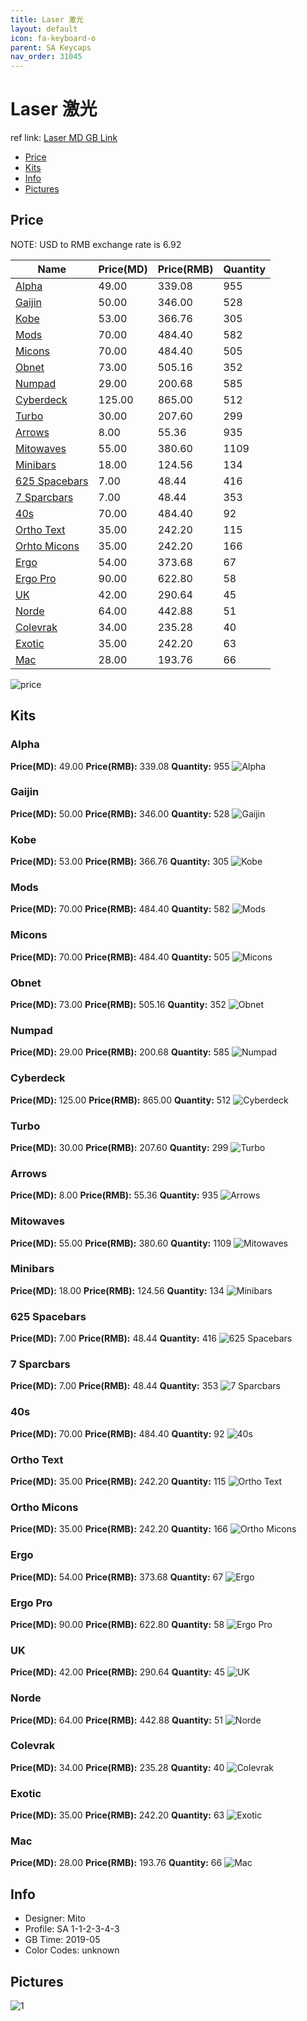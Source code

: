 ```yaml
---
title: Laser 激光
layout: default
icon: fa-keyboard-o
parent: SA Keycaps
nav_order: 31045
---
```


# Laser 激光

ref link: [Laser MD GB Link](https://drop.com/buy/drop-mito-sa-laser-custom-keycap-set)

* [Price](#price)
* [Kits](#kits)
* [Info](#info)
* [Pictures](#pictures)


## Price  
NOTE: USD to RMB exchange rate is 6.92

| Name          | Price(MD)    |  Price(RMB) | Quantity |
| ------------- | ------------ |  ---------- | -------- |
|[Alpha](#alpha)|49.00|339.08|955|
|[Gaijin](#gaijin)|50.00|346.00|528|
|[Kobe](#kobe)|53.00|366.76|305|
|[Mods](#mods)|70.00|484.40|582|
|[Micons](#micons)|70.00|484.40|505|
|[Obnet](#obnet)|73.00|505.16|352|
|[Numpad](#numpad)|29.00|200.68|585|
|[Cyberdeck](#cyberdeck)|125.00|865.00|512|
|[Turbo](#turbo)|30.00|207.60|299|
|[Arrows](#arrows)|8.00|55.36|935|
|[Mitowaves](#mitowaves)|55.00|380.60|1109|
|[Minibars](#minibars)|18.00|124.56|134|
|[625 Spacebars](#625-spacebars)|7.00|48.44|416|
|[7 Sparcbars](#7-sparcbars)|7.00|48.44|353|
|[40s](#40s)|70.00|484.40|92|
|[Ortho Text](#ortho-text)|35.00|242.20|115|
|[Orhto Micons](#orhto-micons)|35.00|242.20|166|
|[Ergo](#ergo)|54.00|373.68|67|
|[Ergo Pro](#ergo-pro)|90.00|622.80|58|
|[UK](#uk)|42.00|290.64|45|
|[Norde](#norde)|64.00|442.88|51|
|[Colevrak](#colevrak)|34.00|235.28|40|
|[Exotic](#exotic)|35.00|242.20|63|
|[Mac](#mac)|28.00|193.76|66|

<img src="{{ 'assets/images/sa-keycaps/laser/price.jpg' | relative_url }}" alt="price" class="image featured">


## Kits
### Alpha
**Price(MD):** 49.00    **Price(RMB):** 339.08    **Quantity:** 955
<img src="{{ 'assets/images/sa-keycaps/laser/kits_pics/alphas.jpg' | relative_url }}" alt="Alpha" class="image featured">

### Gaijin
**Price(MD):** 50.00    **Price(RMB):** 346.00    **Quantity:** 528
<img src="{{ 'assets/images/sa-keycaps/laser/kits_pics/gaijin.jpg' | relative_url }}" alt="Gaijin" class="image featured">

### Kobe
**Price(MD):** 53.00    **Price(RMB):** 366.76    **Quantity:** 305
<img src="{{ 'assets/images/sa-keycaps/laser/kits_pics/kobe.jpg' | relative_url }}" alt="Kobe" class="image featured">

### Mods
**Price(MD):** 70.00    **Price(RMB):** 484.40    **Quantity:** 582
<img src="{{ 'assets/images/sa-keycaps/laser/kits_pics/mods.jpg' | relative_url }}" alt="Mods" class="image featured">

### Micons
**Price(MD):** 70.00    **Price(RMB):** 484.40    **Quantity:** 505
<img src="{{ 'assets/images/sa-keycaps/laser/kits_pics/micons.jpg' | relative_url }}" alt="Micons" class="image featured">

### Obnet
**Price(MD):** 73.00    **Price(RMB):** 505.16    **Quantity:** 352
<img src="{{ 'assets/images/sa-keycaps/laser/kits_pics/obnet.jpg' | relative_url }}" alt="Obnet" class="image featured">

### Numpad
**Price(MD):** 29.00    **Price(RMB):** 200.68    **Quantity:** 585
<img src="{{ 'assets/images/sa-keycaps/laser/kits_pics/numpad.jpg' | relative_url }}" alt="Numpad" class="image featured">

### Cyberdeck
**Price(MD):** 125.00    **Price(RMB):** 865.00    **Quantity:** 512
<img src="{{ 'assets/images/sa-keycaps/laser/kits_pics/cyberdeck.jpg' | relative_url }}" alt="Cyberdeck" class="image featured">

### Turbo
**Price(MD):** 30.00    **Price(RMB):** 207.60    **Quantity:** 299
<img src="{{ 'assets/images/sa-keycaps/laser/kits_pics/turbo.jpg' | relative_url }}" alt="Turbo" class="image featured">

### Arrows
**Price(MD):** 8.00    **Price(RMB):** 55.36    **Quantity:** 935
<img src="{{ 'assets/images/sa-keycaps/laser/kits_pics/arrows.jpg' | relative_url }}" alt="Arrows" class="image featured">

### Mitowaves
**Price(MD):** 55.00    **Price(RMB):** 380.60    **Quantity:** 1109
<img src="{{ 'assets/images/sa-keycaps/laser/kits_pics/mitowaves.jpg' | relative_url }}" alt="Mitowaves" class="image featured">

### Minibars
**Price(MD):** 18.00    **Price(RMB):** 124.56    **Quantity:** 134
<img src="{{ 'assets/images/sa-keycaps/laser/kits_pics/minibars.jpg' | relative_url }}" alt="Minibars" class="image featured">

### 625 Spacebars
**Price(MD):** 7.00    **Price(RMB):** 48.44    **Quantity:** 416
<img src="{{ 'assets/images/sa-keycaps/laser/kits_pics/625-spacebars.jpg' | relative_url }}" alt="625 Spacebars" class="image featured">

### 7 Sparcbars
**Price(MD):** 7.00    **Price(RMB):** 48.44    **Quantity:** 353
<img src="{{ 'assets/images/sa-keycaps/laser/kits_pics/700-spacebars.jpg' | relative_url }}" alt="7 Sparcbars" class="image featured">

### 40s
**Price(MD):** 70.00    **Price(RMB):** 484.40    **Quantity:** 92
<img src="{{ 'assets/images/sa-keycaps/laser/kits_pics/40s.jpg' | relative_url }}" alt="40s" class="image featured">

### Ortho Text
**Price(MD):** 35.00    **Price(RMB):** 242.20    **Quantity:** 115
<img src="{{ 'assets/images/sa-keycaps/laser/kits_pics/ortho-text.jpg' | relative_url }}" alt="Ortho Text" class="image featured">

### Ortho Micons
**Price(MD):** 35.00    **Price(RMB):** 242.20    **Quantity:** 166
<img src="{{ 'assets/images/sa-keycaps/laser/kits_pics/ortho-micons.jpg' | relative_url }}" alt="Ortho Micons" class="image featured">

### Ergo
**Price(MD):** 54.00    **Price(RMB):** 373.68    **Quantity:** 67
<img src="{{ 'assets/images/sa-keycaps/laser/kits_pics/ergo.jpg' | relative_url }}" alt="Ergo" class="image featured">

### Ergo Pro
**Price(MD):** 90.00    **Price(RMB):** 622.80    **Quantity:** 58
<img src="{{ 'assets/images/sa-keycaps/laser/kits_pics/ergo-pro.jpg' | relative_url }}" alt="Ergo Pro" class="image featured">

### UK
**Price(MD):** 42.00    **Price(RMB):** 290.64    **Quantity:** 45
<img src="{{ 'assets/images/sa-keycaps/laser/kits_pics/uk.jpg' | relative_url }}" alt="UK" class="image featured">

### Norde
**Price(MD):** 64.00    **Price(RMB):** 442.88    **Quantity:** 51
<img src="{{ 'assets/images/sa-keycaps/laser/kits_pics/norde.jpg' | relative_url }}" alt="Norde" class="image featured">

### Colevrak
**Price(MD):** 34.00    **Price(RMB):** 235.28    **Quantity:** 40
<img src="{{ 'assets/images/sa-keycaps/laser/kits_pics/colevrak.jpg' | relative_url }}" alt="Colevrak" class="image featured">

### Exotic
**Price(MD):** 35.00    **Price(RMB):** 242.20    **Quantity:** 63
<img src="{{ 'assets/images/sa-keycaps/laser/kits_pics/exotic.jpg' | relative_url }}" alt="Exotic" class="image featured">

### Mac
**Price(MD):** 28.00    **Price(RMB):** 193.76    **Quantity:** 66
<img src="{{ 'assets/images/sa-keycaps/laser/kits_pics/mac.jpg' | relative_url }}" alt="Mac" class="image featured">


## Info
* Designer: Mito
* Profile: SA 1-1-2-3-4-3
* GB Time: 2019-05
* Color Codes: unknown  


## Pictures
<img src="{{ 'assets/images/sa-keycaps/laser/rendering_pics/1.jpg' | relative_url }}" alt="1" class="image featured">
